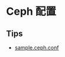
# Ceph 配置
## Tips
* [sample.ceph.conf](https://github.com/ceph/ceph/blob/master/src/sample.ceph.conf)
